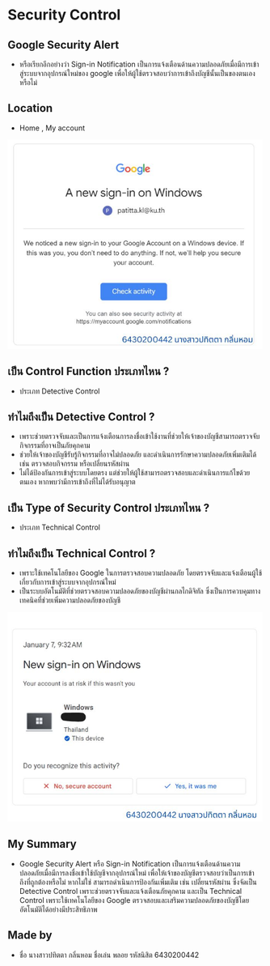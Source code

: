 # Security Control

## Google Security Alert
- หรือเรียกอีกอย่างว่า Sign-in Notification เป็นการแจ้งเตือนด้านความปลอดภัยเมื่อมีการเข้าสู่ระบบจากอุปกรณ์ใหม่ของ google เพื่อให้ผู้ใช้ตรวจสอบว่าการเข้าถึงบัญชีนั้นเป็นของตนเองหรือไม่

## Location
- Home , My account

![img](img/gg1.jpg)

## เป็น Control Function ประเภทไหน ?
- ประเภท Detective Control

## ทำไมถึงเป็น Detective Control ?
- เพราะช่วยตรวจจับและเป็นการแจ้งเตือนการลงชื่อเข้าใช้งานที่ช่วยให้เจ้าของบัญชีสามารถตรวจจับกิจกรรมที่อาจเป็นภัยคุกคาม
- ช่วยให้เจ้าของบัญชีรับรู้กิจกรรมที่อาจไม่ปลอดภัย และดำเนินการรักษาความปลอดภัยเพิ่มเติมได้ เช่น ตรวจสอบกิจกรรม หรือเปลี่ยนรหัสผ่าน
- ไม่ได้ป้องกันการเข้าสู่ระบบโดยตรง แต่ช่วยให้ผู้ใช้สามารถตรวจสอบและดำเนินการแก้ไขด้วยตนเอง หากพบว่ามีการเข้าถึงที่ไม่ได้รับอนุญาต

## เป็น Type of Security Control ประเภทไหน ?
- ประเภท Technical Control

## ทำไมถึงเป็น Technical Control ?
- เพราะใช้เทคโนโลยีของ Google ในการตรวจสอบความปลอดภัย โดยตรวจจับและแจ้งเตือนผู้ใช้เกี่ยวกับการเข้าสู่ระบบจากอุปกรณ์ใหม่ 
- เป็นระบบอัตโนมัติที่ช่วยตรวจสอบความปลอดภัยของบัญชีผ่านกลไกดิจิทัล ซึ่งเป็นการควบคุมทางเทคนิคที่ช่วยเพิ่มความปลอดภัยของบัญชี

![img](img/gg4.jpg)

## My Summary
- Google Security Alert หรือ Sign-in Notification เป็นการแจ้งเตือนด้านความปลอดภัยเมื่อมีการลงชื่อเข้าใช้บัญชีจากอุปกรณ์ใหม่ เพื่อให้เจ้าของบัญชีตรวจสอบว่าเป็นการเข้าถึงที่ถูกต้องหรือไม่ หากไม่ใช่ สามารถดำเนินการป้องกันเพิ่มเติม เช่น เปลี่ยนรหัสผ่าน ซึ่งจัดเป็น Detective Control เพราะช่วยตรวจจับและแจ้งเตือนภัยคุกคาม และเป็น Technical Control เพราะใช้เทคโนโลยีของ Google ตรวจสอบและเสริมความปลอดภัยของบัญชีโดยอัตโนมัติได้อย่างมีประสิทธิภาพ

## Made by
- ชื่อ นางสาวปทิตตา กลิ่นหอม ชื่อเล่น พลอย รหัสนิสิต 6430200442
